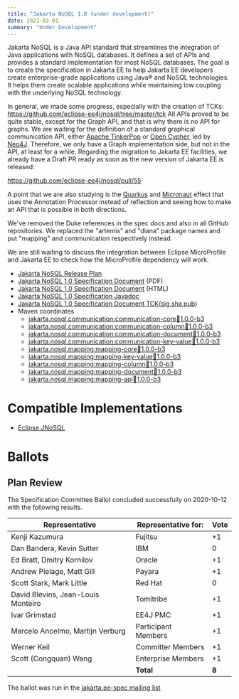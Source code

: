 ```yaml
---
title: "Jakarta NoSQL 1.0 (under development)"
date: 2021-03-01
summary: "Under Development"
---
```


Jakarta NoSQL is a Java API standard that streamlines the integration of Java applications with NoSQL databases. It defines a set of APIs and provides a standard implementation for most NoSQL databases. 
The goal is to create the specification in Jakarta EE to help Jakarta EE developers create enterprise-grade applications using Java® and NoSQL technologies. It helps them create scalable applications while maintaining low coupling with the underlying NoSQL technology.

In general, we made some progress, especially with the creation of TCKs:
https://github.com/eclipse-ee4j/nosql/tree/master/tck
All APIs proved to be quite stable, except for the Graph API, and that is why there is no API for graphs. We are waiting for the definition of a standard graphical communication API, either [Apache TinkerPop](http://tinkerpop.apache.org/) or [Open Cypher](https://www.opencypher.org/), led by [Neo4J](https://neo4j.com/). Therefore, we only have a Graph implementation side, but not in the API, at least for a while.
Regarding the migration to Jakarta EE facilities, we already have a Draft PR ready as soon as the new version of Jakarta EE is released: 

https://github.com/eclipse-ee4j/nosql/pull/55

A point that we are also studying is the [Quarkus](https://quarkus.io/) and [Micronaut](https://micronaut.io/) effect that uses the Annotation Processor instead of reflection and seeing how to make an API that is possible in both directions.

We've removed the Duke references in the spec docs and also in all GitHub repositories.
We replaced the "artemis" and "diana" package names and put "mapping" and communication respectively instead.

We are still waiting to discuss the integration between Eclipse MicroProfile and Jakarta EE to check how the MicroProfile dependency will work.


* [Jakarta NoSQL Release Plan](https://projects.eclipse.org/projects/ee4j.nosql/governance)
* [Jakarta NoSQL 1.0 Specification Document](./nosql-1.0.0-b3.pdf) (PDF)
* [Jakarta NoSQL 1.0 Specification Document](./nosql-1.0.0-b3.html) (HTML)
* [Jakarta NoSQL 1.0 Specification Javadoc](./apidocs)
* [Jakarta NoSQL 1.0 Specification Document TCK](https://github.com/eclipse/jnosql/archive/1.0.0-b3.zip)([sig](),[sha](),[pub]())
* Maven coordinates
  * [jakarta.nosql.communication:communication-core:jar:1.0.0-b3](https://repo1.maven.org/maven2/jakarta/nosql/communication/communication-core/1.0.0-b3/)
  * [jakarta.nosql.communication:communication-column:jar:1.0.0-b3](https://repo1.maven.org/maven2/jakarta/nosql/communication/communication-column/1.0.0-b3/)
  * [jakarta.nosql.communication:communication-document:jar:1.0.0-b3](https://repo1.maven.org/maven2/jakarta/nosql/communication/communication-document/1.0.0-b3/)
  * [jakarta.nosql.communication:communication-key-value:jar:1.0.0-b3](https://repo1.maven.org/maven2/jakarta/nosql/communication/communication-key-value/1.0.0-b3/)
  * [jakarta.nosql.mapping:mapping-core:jar:1.0.0-b3](https://repo1.maven.org/maven2/jakarta/nosql/mapping/mapping-core/1.0.0-b3/)
  * [jakarta.nosql.mapping:mapping-key-value:jar:1.0.0-b3](https://repo1.maven.org/maven2/jakarta/nosql/mapping/mapping-key-value/1.0.0-b3/)
  * [jakarta.nosql.mapping:mapping-column:jar:1.0.0-b3](https://repo1.maven.org/maven2/jakarta/nosql/mapping/mapping-column/1.0.0-b3/)
  * [jakarta.nosql.mapping:mapping-document:jar:1.0.0-b3](https://repo1.maven.org/maven2/jakarta/nosql/mapping/mapping-document/1.0.0-b3/)
  * [jakarta.nosql.mapping:mapping-api:jar:1.0.0-b3](https://repo1.maven.org/maven2/jakarta/nosql/mapping/mapping-api/1.0.0-b3/)

# Compatible Implementations

* [Eclipse JNoSQL](http://www.jnosql.org/)

# Ballots

## Plan Review

The Specification Committee Ballot concluded successfully on 2020-10-12 with the following results.

| Representative                                 | Representative for: | Vote |
|------------------------------------------------|---------------------|------|
| Kenji Kazumura                                 | Fujitsu             |  +1  |
| Dan Bandera, Kevin Sutter                      | IBM                 |   0  |
| Ed Bratt, Dmitry Kornilov                      | Oracle              |  +1  |
| Andrew Pielage, Matt Gill                      | Payara              |  +1  |
| Scott Stark, Mark Little                       | Red Hat             |   0  |
| David Blevins, Jean-Louis Monteiro             | Tomitribe           |  +1  |
| Ivar Grimstad                                  | EE4J PMC            |  +1  |
| Marcelo Ancelmo, Martijn Verburg               | Participant Members |  +1  |
| Werner Keil                                    | Committer Members   |  +1  |
| Scott (Congquan) Wang                          | Enterprise Members  |  +1  |
|                                                | **Total**           | **8**|

The ballot was run in the [jakarta.ee-spec mailing list](https://www.eclipse.org/lists/jakarta.ee-spec/msg00984.html)